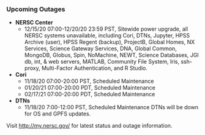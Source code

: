 ### Upcoming Outages 

- **NERSC Center**
    - 12/15/20 07:00-12/20/20 23:59 PST, Sitewide power upgrade, all NERSC
         systems unavailable, including Cori, DTNs, Jupyter, HPSS Archive
         (user), HPSS Regent (backup), ProjectB, Global Homes, NX Services,
         Science Gateway Services, DNA, Global Common, MongoDB, Globus, Spin,
         NoMachine, NEWT, Science Databases, JGI db, int, & web servers, 
         MATLAB, Community File System, Iris, ssh-proxy, Multi-Factor
         Authentication, and R Studio.
- **Cori**
    - 11/18/20 07:00-20:00 PST, Scheduled Maintenance
    - 01/20/21 07:00-20:00 PDT, Scheduled Maintenance
    - 02/17/21 07:00-20:00 PDT, Scheduled Maintenance
- **DTNs**
    - 11/18/20 7:00-12:00 PST, Scheduled Maintenance
         DTNs will be down for OS and GPFS updates.

Visit <http://my.nersc.gov/> for latest status and outage information.
